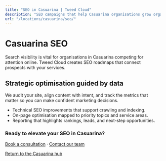```yaml
---
title: "SEO in Casuarina | Tweed Cloud"
description: "SEO campaigns that help Casuarina organisations grow organic visibility."
url: "/locations/casuarina/seo/"
---
```


# Casuarina SEO

Search visibility is vital for organisations in Casuarina competing for attention online. Tweed Cloud creates SEO roadmaps that connect prospects with your services.

## Strategic optimisation guided by data

We audit your site, align content with intent, and track the metrics that matter so you can make confident marketing decisions.

- Technical SEO improvements that support crawling and indexing.
- On-page optimisation mapped to priority topics and service areas.
- Reporting that highlights rankings, leads, and next-step opportunities.

### Ready to elevate your SEO in Casuarina?

[Book a consultation](/consultation/) · [Contact our team](/contact/)

[Return to the Casuarina hub](/locations/casuarina/)
